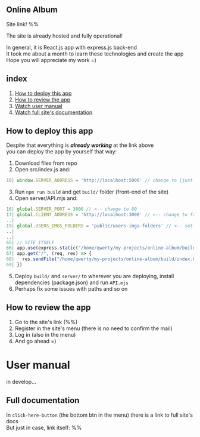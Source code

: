 ## Online Album
Site link! %%

The site is already hosted and fully operational!

In general, it is React.js app with express.js back-end  
It took me about a month to learn these technologies and create the app  
Hope you will appreciate my work =)

## index
1) [How to deploy this app](#how-to-deploy-this-app)
2) [How to review the app](#how-to-review-the-app)
3) [Watch user manual](#user-manual)
4) [Watch full site's documentation](#full-documentation)

## How to deploy this app

Despite that everything is ***already working*** at the link above  
you can deploy the app by yourself that way:

1) Download files from repo
2) Open src/index.js and:
```js
10| window.SERVER_ADDRESS = 'http://localhost:5000' // change to [just your futere site domen (`http://example.com`)]
```
3) Run `npm run build` and get `build/` folder (front-end of the site)
4) Open server/API.mjs and:
```js
16| global.SERVER_PORT = 3000 // <-- change to 80
17| global.CLIENT_ADDRESS = 'http://localhost:3000' // <-- change to false
..|
19| global.USERS_IMGS_FOLDERS = 'public/users-imgs-folders' // <-- set link to *build/users-imgs-folders*
..|
..|
65| // SITE ITSELF
66| app.use(express.static("/home/qwerty/my-projects/online-album/build")) // <-- set link to *build*
67| app.get("/", (req, res) => {
68|   res.sendFile("/home/qwerty/my-projects/online-album/build/index.html") // <-- set link to *build/index.html*
69| })
```
5) Deploy `build/` and `server/` to wherever you are deploying, install dependencies (package.json) and run `API.mjs`
6) Perhaps fix some issues with paths and so on


## How to review the app

1) Go to the site's link (%%)
2) Register in the site's menu (there is no need to confirm the mail)
3) Log in (also in the menu)
4) And go ahead =)


# User manual

in develop...


## Full documentation

In `click-here-button` (the bottom btn in the menu) there is a link to full site's docs  
But just in case, link itself: %%
